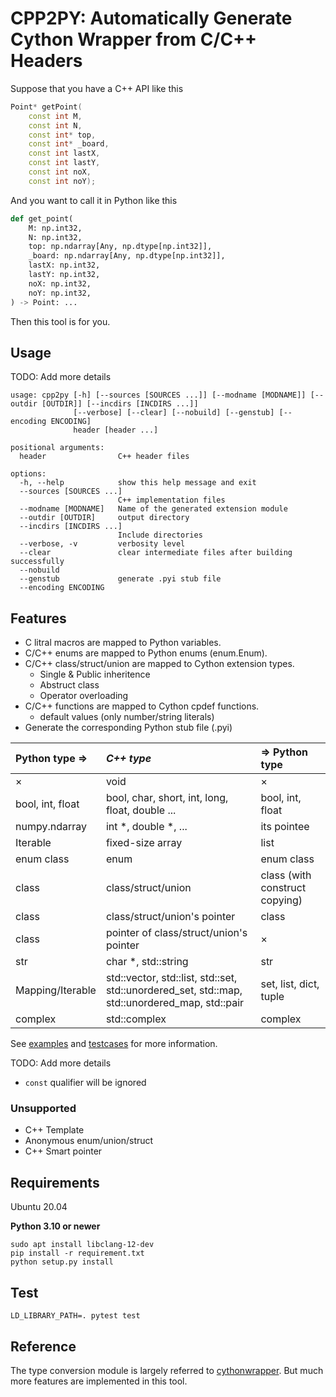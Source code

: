 # CPP2PY: Automatically Generate Cython Wrapper from C/C++ Headers 

Suppose that you have a C++ API like this 

```c++
Point* getPoint(
    const int M, 
    const int N, 
    const int* top, 
    const int* _board, 
	const int lastX, 
    const int lastY, 
    const int noX, 
    const int noY);
```

And you want to call it in Python like this

```python
def get_point(
    M: np.int32,
    N: np.int32,
    top: np.ndarray[Any, np.dtype[np.int32]],
    _board: np.ndarray[Any, np.dtype[np.int32]],
    lastX: np.int32,
    lastY: np.int32,
    noX: np.int32,
    noY: np.int32,
) -> Point: ...
```

Then this tool is for you.

## Usage

TODO: Add more details

```
usage: cpp2py [-h] [--sources [SOURCES ...]] [--modname [MODNAME]] [--outdir [OUTDIR]] [--incdirs [INCDIRS ...]]
              [--verbose] [--clear] [--nobuild] [--genstub] [--encoding ENCODING]
              header [header ...]

positional arguments:
  header                C++ header files

options:
  -h, --help            show this help message and exit
  --sources [SOURCES ...]
                        C++ implementation files
  --modname [MODNAME]   Name of the generated extension module
  --outdir [OUTDIR]     output directory
  --incdirs [INCDIRS ...]
                        Include directories
  --verbose, -v         verbosity level
  --clear               clear intermediate files after building successfully
  --nobuild
  --genstub             generate .pyi stub file
  --encoding ENCODING
```

## Features

- C litral macros are mapped to Python variables.
- C/C++ enums are mapped to Python enums (enum.Enum).
- C/C++ class/struct/union are mapped to Cython extension types.
  - Single & Public inheritence
  - Abstruct class
  - Operator overloading
- C/C++ functions are mapped to Cython cpdef functions.
  - default values (only number/string literals)
- Generate the corresponding Python stub file (.pyi)

| Python type =>   | *C++ type*                                                   | => Python type                 |
| :--------------- | :----------------------------------------------------------- | :----------------------------- |
| ×                | void                                                         | ×                              |
| bool, int, float | bool, char, short, int, long, float, double ...              | bool, int, float               |
| numpy.ndarray    | int *, double *, ...                                         | its pointee                    |
| Iterable         | fixed-size array                                             | list                           |
| enum class       | enum                                                         | enum class                     |
| class            | class/struct/union                                           | class (with construct copying) |
| class            | class/struct/union's pointer                                 | class                          |
| class            | pointer of class/struct/union's pointer                      | ×                              |
| str              | char *, std::string                                          | str                            |
| Mapping/Iterable | std::vector, std::list, std::set, std::unordered_set, std::map, std::unordered_map, std::pair | set, list, dict, tuple         |
| complex          | std::complex                                                 | complex                        |

See [examples](./examples) and [testcases](./test/testcases) for more information.

TODO: Add more details

- `const` qualifier will be ignored

### Unsupported

- C++ Template
- Anonymous enum/union/struct
- C++ Smart pointer

## Requirements
Ubuntu 20.04

**Python 3.10 or newer**

```shell
sudo apt install libclang-12-dev
pip install -r requirement.txt
python setup.py install
```

## Test
```shell
LD_LIBRARY_PATH=. pytest test
```

## Reference

The type conversion module is largely referred to [cythonwrapper](https://github.com/AlexanderFabisch/cythonwrapper). But much more features are implemented in this tool.

